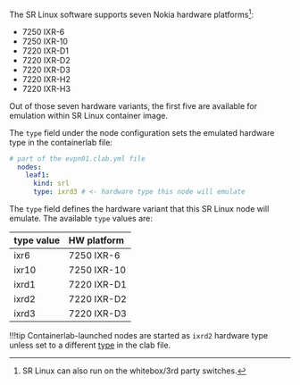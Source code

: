 The SR Linux software supports seven Nokia hardware platforms[^1]:

* 7250 IXR-6
* 7250 IXR-10
* 7220 IXR-D1
* 7220 IXR-D2
* 7220 IXR-D3
* 7220 IXR-H2
* 7220 IXR-H3

Out of those seven hardware variants, the first five are available for emulation within SR Linux container image.

The `type` field under the node configuration sets the emulated hardware type in the containerlab file:

```yaml
# part of the evpn01.clab.yml file
  nodes:
    leaf1:
      kind: srl
      type: ixrd3 # <- hardware type this node will emulate
```

The `type` field defines the hardware variant that this SR Linux node will emulate. The available `type` values are:

| type value | HW platform |
| :--------- | :---------- |
| ixr6       | 7250 IXR-6  |
| ixr10      | 7250 IXR-10 |
| ixrd1      | 7220 IXR-D1 |
| ixrd2      | 7220 IXR-D2 |
| ixrd3      | 7220 IXR-D3 |


!!!tip
    Containerlab-launched nodes are started as `ixrd2` hardware type unless set to a different [type](https://containerlab.srlinux.dev/manual/kinds/srl/#types) in the clab file.

[^1]: SR Linux can also run on the whitebox/3rd party switches.
